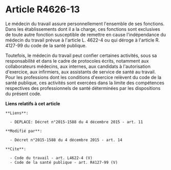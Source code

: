 # Article R4626-13

Le médecin du travail assure personnellement l'ensemble de ses fonctions. Dans les établissements dont il a la charge, ces
fonctions sont exclusives de toute autre fonction susceptible de remettre en cause l'indépendance du médecin du travail
prévue à l'article L. 4622-4 ou qui déroge à l'article R. 4127-99 du code de la santé publique. 

Toutefois, le médecin du travail peut confier certaines activités, sous sa responsabilité et dans le cadre de protocoles
écrits, notamment aux collaborateurs médecins, aux internes, aux candidats à l'autorisation d'exercice, aux infirmiers, aux
assistants de service de santé au travail. Pour les professions dont les conditions d'exercice relèvent du code de la santé
publique, ces activités sont exercées dans la limite des compétences respectives des professionnels de santé déterminées par
les dispositions du présent code.

**Liens relatifs à cet article**

	**Liens**:

	  - DEPLACE: Décret n°2015-1588 du 4 décembre 2015 - art. 11

	**Modifié par**:

	  - Décret n°2015-1588 du 4 décembre 2015 - art. 14

	**Cite**:

	  - Code du travail - art. L4622-4 (V)
	  - Code de la santé publique - art. R4127-99 (V)
